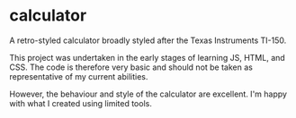 # calculator
A retro-styled calculator broadly styled after the Texas Instruments TI-150.

This project was undertaken in the early stages of learning JS, HTML, and CSS. The code is therefore very basic and should not be taken as representative of my current abilities.

However, the behaviour and style of the calculator are excellent. I'm happy with what I created using limited tools.
